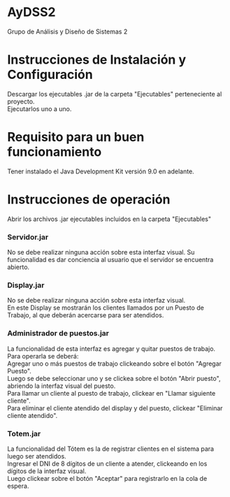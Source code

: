 # AyDSS2
Grupo de Análisis y Diseño de Sistemas 2 

<h1>Instrucciones de Instalación y Configuración</h1>
  <p> Descargar los ejecutables .jar de la carpeta "Ejecutables" perteneciente al proyecto.<br>
  Ejecutarlos uno a uno.</p>
  
<h1>Requisito para un buen funcionamiento</h1>
  <p>Tener instalado el Java Development Kit versión 9.0 en adelante.</p>

<h1>Instrucciones de operación</h1>
  <p>Abrir los archivos .jar ejecutables incluidos en la carpeta "Ejecutables"<br></p>
  
<h3>Servidor.jar</h3>
  <p>No se debe realizar ninguna acción sobre esta interfaz visual.
    Su funcionalidad es dar conciencia al usuario que el servidor se encuentra abierto.</p>
<h3>Display.jar</h3>
  <p>No se debe realizar ninguna acción sobre esta interfaz visual.<br>
    En este Display se mostrarán los clientes llamados por un Puesto de Trabajo, al que deberán acercarse para ser atendidos.</p>
<h3>Administrador de puestos.jar</h3>
  <p>La funcionalidad de esta interfaz es agregar y quitar puestos de trabajo. Para operarla se deberá:<br>
  Agregar uno o más puestos de trabajo clickeando sobre el botón "Agregar Puesto".<br>
  Luego se debe seleccionar uno y se clickea sobre el botón "Abrir puesto", abriendo la interfaz visual del puesto.<br>
  Para llamar un cliente al puesto de trabajo, clickear en "Llamar siguiente cliente".<br>
  Para eliminar el cliente atendido del display y del puesto, clickear "Eliminar cliente atendido".</p>
<h3>Totem.jar</h3>
  <p>La funcionalidad del Tótem es la de registrar clientes en el sistema para luego ser atendidos.<br>
  Ingresar el DNI de 8 dígitos de un cliente a atender, clickeando en los dígitos de la interfaz visual.<br>
  Luego clickear sobre el botón "Aceptar" para registrarlo en la cola de espera.</p>
  
